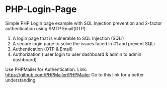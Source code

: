 # PHP-Login-Page
Simple PHP Login page example with SQL Injection prevention and 2-factor authentication using SMTP Email(OTP).

1. A login page that is vulnerable to SQL Injection (SQLi)
2. A secure login page to solve the issues faced in #1 and prevent SQLi
3. Authentication (OTP & Email)
4. Authorization ( user login to user dashboard & admin to admin dashboard)

Use PHPMailer for Authentication.
Link: https://github.com/PHPMailer/PHPMailer
Go to this link for a better understanding.
